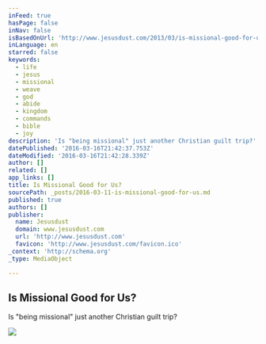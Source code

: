```yaml
---
inFeed: true
hasPage: false
inNav: false
isBasedOnUrl: 'http://www.jesusdust.com/2013/03/is-missional-good-for-us.html'
inLanguage: en
starred: false
keywords:
  - life
  - jesus
  - missional
  - weave
  - god
  - abide
  - kingdom
  - commands
  - bible
  - joy
description: 'Is "being missional" just another Christian guilt trip?'
datePublished: '2016-03-16T21:42:37.753Z'
dateModified: '2016-03-16T21:42:28.339Z'
author: []
related: []
app_links: []
title: Is Missional Good for Us?
sourcePath: _posts/2016-03-11-is-missional-good-for-us.md
published: true
authors: []
publisher:
  name: Jesusdust
  domain: www.jesusdust.com
  url: 'http://www.jesusdust.com'
  favicon: 'http://www.jesusdust.com/favicon.ico'
_context: 'http://schema.org'
_type: MediaObject

---
```

<article style=""><h1>Is Missional Good for Us?</h1><p>Is "being missional" just another Christian guilt trip?</p><img src="https://s3-us-west-2.amazonaws.com/the-grid-img/p/225126e807f170ed9d4c52174da615ff71d4c693.jpg" /></article>